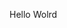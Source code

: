 Hello Wolrd











































































































































































































































































































































































































































































































































































































































































































































































































































































































































































































































































































































































































































































































































































































































































































































































































































































































































































































































































































































































































































































































































































































































































































































































































































































































































































































































































































































































































































































































































































































































































































































































































































































































































































































































































































































































































































































































































































































































































































































































































































































































































































































































































